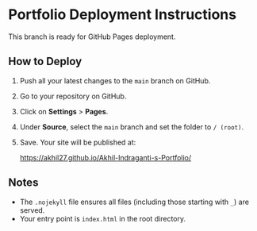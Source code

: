 # Portfolio Deployment Instructions

This branch is ready for GitHub Pages deployment.

## How to Deploy
1. Push all your latest changes to the `main` branch on GitHub.
2. Go to your repository on GitHub.
3. Click on **Settings** > **Pages**.
4. Under **Source**, select the `main` branch and set the folder to `/ (root)`.
5. Save. Your site will be published at:

    https://akhil27.github.io/Akhil-Indraganti-s-Portfolio/

## Notes
- The `.nojekyll` file ensures all files (including those starting with `_`) are served.
- Your entry point is `index.html` in the root directory.
